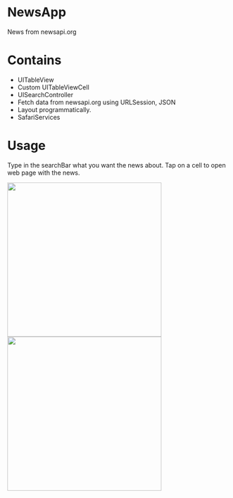 # NewsApp
News from newsapi.org


# Contains
- UITableView
- Custom UITableViewCell
- UISearchController
- Fetch data from newsapi.org using URLSession, JSON
- Layout programmatically.
- SafariServices

# Usage

Type in the searchBar what you want the news about.
Tap on a cell to open web page with the news.

<img width="350" src="https://user-images.githubusercontent.com/77533590/167647236-4a2d445a-ca9e-430d-94c6-a7f624e50359.mp4">   <img width="350" src="https://user-images.githubusercontent.com/77533590/167647239-be47e1e2-087e-4ae0-906c-7d13260b130d.mp4">







